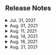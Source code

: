 ## Release Notes

<details close>
  <summary>Jul. 31, 2021</summary>
    <ol>
      <li>사이트 개편</li>
      <li>모든 게시물 이동</li>
    </ol>
</details>

<details close>
  <summary>Aug. 01, 2021</summary>
    <ol>
      <li>스크롤바 디자인 변경</li>
    </ol>
</details>

<details close>
  <summary>Aug. 11, 2021</summary>
    <ol>
      <li>Sitemap 적용</li>
    </ol>
</details>

<details close>
  <summary>Aug. 14, 2021</summary>
    <ol>
      <li>사이트 메인 이미지 변경</li>
      <li>포스트 별 영상 오류 수정</li>
    </ol>
</details>

<details close>
  <summary>Aug. 16, 2021</summary>
    <ol>
      <li>카테고리 페이지 수정</li>
      <li>index 페이지 디자인</li>
    </ol>
</details>

<details close>
  <summary>Aug. 21, 2021</summary>
    <ol>
      <li>Contact탭 Comming Soon / "기능에 수정사항이 발견되어 잠시 쉬어갑니다. 추후 다시 오픈하겠습니다."</li>
      <li>우클릭 방지</li>
    </ol>
</details>
